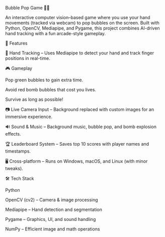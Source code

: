 Bubble Pop Game 🎈💥

An interactive computer vision–based game where you use your hand movements (tracked via webcam) to pop bubbles on the screen. Built with Python, OpenCV, Mediapipe, and Pygame, this project combines AI-driven hand tracking with a fun arcade-style gameplay.

🚀 Features

👋 Hand Tracking – Uses Mediapipe to detect your hand and track finger positions in real-time.

🎮 Gameplay

Pop green bubbles to gain extra time.

Avoid red bomb bubbles that cost you lives.

Survive as long as possible!

📷 Live Camera Input – Background replaced with custom images for an immersive experience.

🔊 Sound & Music – Background music, bubble pop, and bomb explosion effects.

🏆 Leaderboard System – Saves top 10 scores with player names and timestamps.

🖥️ Cross-platform – Runs on Windows, macOS, and Linux (with minor tweaks).

🛠️ Tech Stack

Python

OpenCV (cv2) – Camera & image processing

Mediapipe – Hand detection and segmentation

Pygame – Graphics, UI, and sound handling

NumPy – Efficient image and math operations
